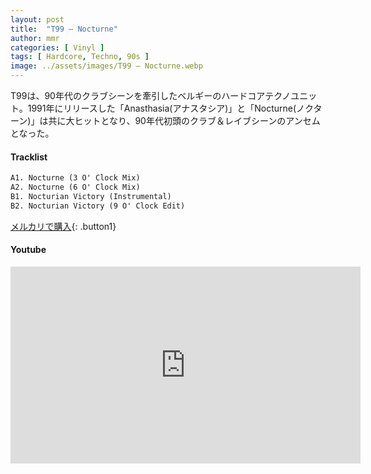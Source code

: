 ```yaml
---
layout: post
title:  "T99 – Nocturne"
author: mmr
categories: [ Vinyl ]
tags: [ Hardcore, Techno, 90s ]
image: ../assets/images/T99 – Nocturne.webp
---
```


T99は、90年代のクラブシーンを牽引したベルギーのハードコアテクノユニット。1991年にリリースした「Anasthasia(アナスタシア)」と「Nocturne(ノクターン)」は共に大ヒットとなり、90年代初頭のクラブ＆レイブシーンのアンセムとなった。

#### Tracklist
```md
A1. Nocturne (3 O' Clock Mix)
A2. Nocturne (6 O' Clock Mix)
B1. Nocturian Victory (Instrumental)
B2. Nocturian Victory (9 O' Clock Edit)
```

[メルカリで購入](https://jp.mercari.com/item/m36541852579?afid=6142608987){: .button1}

#### Youtube
<iframe width="560" height="315" src="https://www.youtube.com/embed/pPZqK6xF06A?si=uiRXTbrIg2RkVgRm" title="YouTube video player" frameborder="0" allow="accelerometer; autoplay; clipboard-write; encrypted-media; gyroscope; picture-in-picture; web-share" referrerpolicy="strict-origin-when-cross-origin" allowfullscreen></iframe>